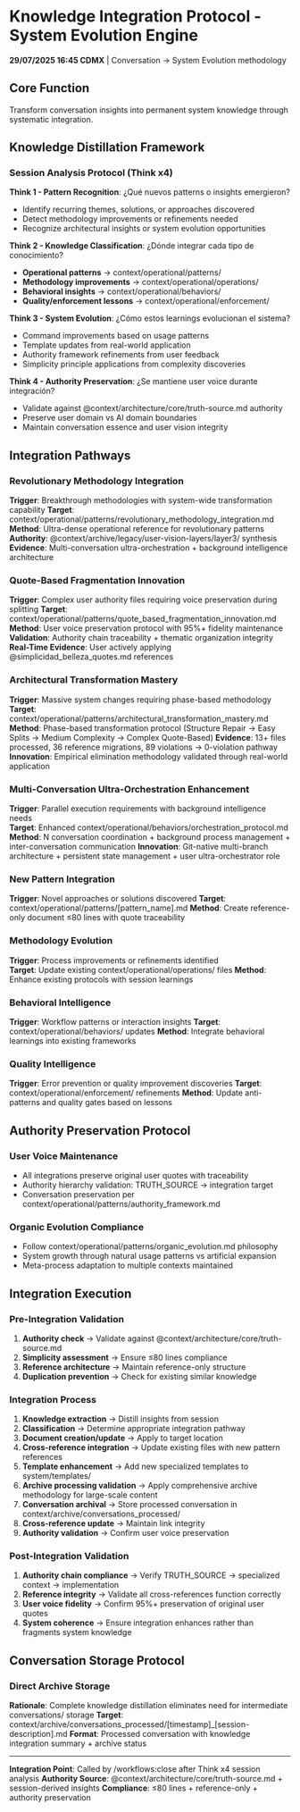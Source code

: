 # Knowledge Integration Protocol - System Evolution Engine

**29/07/2025 16:45 CDMX** | Conversation → System Evolution methodology

## Core Function
Transform conversation insights into permanent system knowledge through systematic integration.

## Knowledge Distillation Framework

### Session Analysis Protocol (Think x4)
**Think 1 - Pattern Recognition**: ¿Qué nuevos patterns o insights emergieron?
- Identify recurring themes, solutions, or approaches discovered
- Detect methodology improvements or refinements needed
- Recognize architectural insights or system evolution opportunities

**Think 2 - Knowledge Classification**: ¿Dónde integrar cada tipo de conocimiento?
- **Operational patterns** → context/operational/patterns/
- **Methodology improvements** → context/operational/operations/
- **Behavioral insights** → context/operational/behaviors/
- **Quality/enforcement lessons** → context/operational/enforcement/

**Think 3 - System Evolution**: ¿Cómo estos learnings evolucionan el sistema?
- Command improvements based on usage patterns
- Template updates from real-world application
- Authority framework refinements from user feedback
- Simplicity principle applications from complexity discoveries

**Think 4 - Authority Preservation**: ¿Se mantiene user voice durante integración?
- Validate against @context/architecture/core/truth-source.md authority
- Preserve user domain vs AI domain boundaries
- Maintain conversation essence and user vision integrity

## Integration Pathways

### Revolutionary Methodology Integration
**Trigger**: Breakthrough methodologies with system-wide transformation capability
**Target**: context/operational/patterns/revolutionary_methodology_integration.md
**Method**: Ultra-dense operational reference for revolutionary patterns
**Authority**: @context/archive/legacy/user-vision-layers/layer3/ synthesis
**Evidence**: Multi-conversation ultra-orchestration + background intelligence architecture

### Quote-Based Fragmentation Innovation
**Trigger**: Complex user authority files requiring voice preservation during splitting
**Target**: context/operational/patterns/quote_based_fragmentation_innovation.md  
**Method**: User voice preservation protocol with 95%+ fidelity maintenance
**Validation**: Authority chain traceability + thematic organization integrity
**Real-Time Evidence**: User actively applying @simplicidad_belleza_quotes.md references

### Architectural Transformation Mastery
**Trigger**: Massive system changes requiring phase-based methodology
**Target**: context/operational/patterns/architectural_transformation_mastery.md
**Method**: Phase-based transformation protocol (Structure Repair → Easy Splits → Medium Complexity → Complex Quote-Based)
**Evidence**: 13+ files processed, 36 reference migrations, 89 violations → 0-violation pathway
**Innovation**: Empirical elimination methodology validated through real-world application

### Multi-Conversation Ultra-Orchestration Enhancement
**Trigger**: Parallel execution requirements with background intelligence needs  
**Target**: Enhanced context/operational/behaviors/orchestration_protocol.md
**Method**: N conversation coordination + background process management + inter-conversation communication
**Innovation**: Git-native multi-branch architecture + persistent state management + user ultra-orchestrator role

### New Pattern Integration
**Trigger**: Novel approaches or solutions discovered
**Target**: context/operational/patterns/[pattern_name].md
**Method**: Create reference-only document ≤80 lines with quote traceability

### Methodology Evolution
**Trigger**: Process improvements or refinements identified  
**Target**: Update existing context/operational/operations/ files
**Method**: Enhance existing protocols with session learnings

### Behavioral Intelligence
**Trigger**: Workflow patterns or interaction insights
**Target**: context/operational/behaviors/ updates
**Method**: Integrate behavioral learnings into existing frameworks

### Quality Intelligence
**Trigger**: Error prevention or quality improvement discoveries
**Target**: context/operational/enforcement/ refinements
**Method**: Update anti-patterns and quality gates based on lessons

## Authority Preservation Protocol

### User Voice Maintenance
- All integrations preserve original user quotes with traceability
- Authority hierarchy validation: TRUTH_SOURCE → integration target
- Conversation preservation per context/operational/patterns/authority_framework.md

### Organic Evolution Compliance
- Follow context/operational/patterns/organic_evolution.md philosophy
- System growth through natural usage patterns vs artificial expansion
- Meta-process adaptation to multiple contexts maintained

## Integration Execution

### Pre-Integration Validation
1. **Authority check** → Validate against @context/architecture/core/truth-source.md
2. **Simplicity assessment** → Ensure ≤80 lines compliance
3. **Reference architecture** → Maintain reference-only structure
4. **Duplication prevention** → Check for existing similar knowledge

### Integration Process
1. **Knowledge extraction** → Distill insights from session
2. **Classification** → Determine appropriate integration pathway
3. **Document creation/update** → Apply to target location
4. **Cross-reference integration** → Update existing files with new pattern references
5. **Template enhancement** → Add new specialized templates to system/templates/
6. **Archive processing validation** → Apply comprehensive archive methodology for large-scale content
7. **Conversation archival** → Store processed conversation in context/archive/conversations_processed/
8. **Cross-reference update** → Maintain link integrity
9. **Authority validation** → Confirm user voice preservation

### Post-Integration Validation
1. **Authority chain compliance** → Verify TRUTH_SOURCE → specialized context → implementation
2. **Reference integrity** → Validate all cross-references function correctly
3. **User voice fidelity** → Confirm 95%+ preservation of original user quotes
4. **System coherence** → Ensure integration enhances rather than fragments system knowledge

## Conversation Storage Protocol

### Direct Archive Storage
**Rationale**: Complete knowledge distillation eliminates need for intermediate conversations/ storage
**Target**: context/archive/conversations_processed/[timestamp]_[session-description].md
**Format**: Processed conversation with knowledge integration summary + archive status

---
**Integration Point**: Called by /workflows:close after Think x4 session analysis
**Authority Source**: @context/architecture/core/truth-source.md + session-derived insights
**Compliance**: ≤80 lines + reference-only + authority preservation